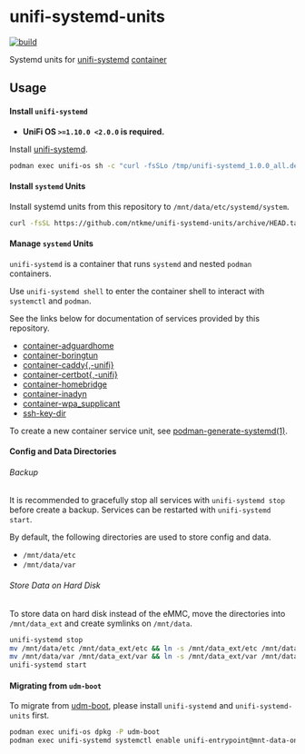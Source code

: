 # unifi-systemd-units

[![build](https://github.com/ntkme/unifi-systemd-units/actions/workflows/build.yml/badge.svg)](https://github.com/ntkme/unifi-systemd-units/actions/workflows/build.yml)

Systemd units for [unifi-systemd](https://github.com/ntkme/unifi-systemd) [container](https://github.com/ntkme/container-systemd-podman)

## Usage

#### Install `unifi-systemd`
 
- **UniFi OS `>=1.10.0 <2.0.0` is required.**

Install [unifi-systemd](https://github.com/ntkme/unifi-systemd).

``` sh
podman exec unifi-os sh -c "curl -fsSLo /tmp/unifi-systemd_1.0.0_all.deb https://github.com/ntkme/unifi-systemd/releases/download/v1.0.0/unifi-systemd_1.0.0_all.deb && dpkg -i /tmp/unifi-systemd_1.0.0_all.deb && rm /tmp/unifi-systemd_1.0.0_all.deb"
```

#### Install `systemd` Units

Install systemd units from this repository to `/mnt/data/etc/systemd/system`.

``` sh
curl -fsSL https://github.com/ntkme/unifi-systemd-units/archive/HEAD.tar.gz | tar -vxzC /mnt/data --strip-components 1 --exclude '*/.github' --exclude '*/docs' --exclude '*/test' --exclude '*/*.md' --exclude '*/LICENSE' && unifi-systemd reload
```

#### Manage `systemd` Units

`unifi-systemd` is a container that runs `systemd` and nested `podman` containers.

Use `unifi-systemd shell` to enter the container shell to interact with `systemctl` and `podman`. 

See the links below for documentation of services provided by this repository.

- [container-adguardhome](docs/adguardhome.md)
- [container-boringtun](docs/boringtun.md)
- [container-caddy{,-unifi}](docs/caddy.md)
- [container-certbot{,-unifi}](docs/certbot.md)
- [container-homebridge](docs/homebridge.md)
- [container-inadyn](docs/inadyn.md)
- [container-wpa\_supplicant](docs/wpa_supplicant.md)
- [ssh-key-dir](docs/ssh-key-dir.md)

To create a new container service unit, see [podman-generate-systemd(1)](https://docs.podman.io/en/latest/markdown/podman-generate-systemd.1.html).

#### Config and Data Directories

###### Backup

It is recommended to gracefully stop all services with `unifi-systemd stop` before create a backup. Services can be restarted with `unifi-systemd start`.

By default, the following directories are used to store config and data.

- `/mnt/data/etc`
- `/mnt/data/var`

###### Store Data on Hard Disk

To store data on hard disk instead of the eMMC, move the directories into `/mnt/data_ext` and create symlinks on `/mnt/data`.

``` sh
unifi-systemd stop
mv /mnt/data/etc /mnt/data_ext/etc && ln -s /mnt/data_ext/etc /mnt/data/etc
mv /mnt/data/var /mnt/data_ext/var && ln -s /mnt/data_ext/var /mnt/data/var
unifi-systemd start
```

#### Migrating from `udm-boot`

To migrate from [udm-boot](https://github.com/boostchicken/udm-utilities), please install `unifi-systemd` and `unifi-systemd-units` first.

``` sh
podman exec unifi-os dpkg -P udm-boot
podman exec unifi-systemd systemctl enable unifi-entrypoint@mnt-data-on_boot.d.service
```
